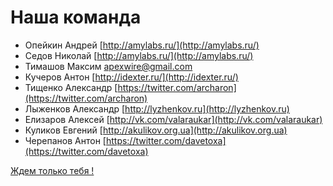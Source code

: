Наша команда
============

- Опейкин Андрей [http://amylabs.ru/](http://amylabs.ru/)
- Седов Николай [http://amylabs.ru/](http://amylabs.ru/)
- Тимашов Максим  apexwire@gmail.com
- Кучеров Антон [http://idexter.ru/](http://idexter.ru/)
- Тищенко Александр [https://twitter.com/archaron](https://twitter.com/archaron)
- Лыженков Александр [http://lyzhenkov.ru](http://lyzhenkov.ru)
- Елизаров Алексей [http://vk.com/valaraukar](http://vk.com/valaraukar)
- Куликов Евгений [http://akulikov.org.ua](http://akulikov.org.ua)
- Черепанов Антон [https://twitter.com/davetoxa](https://twitter.com/davetoxa)

[Ждем только тебя !](http://yupe.ru/feedback/index)